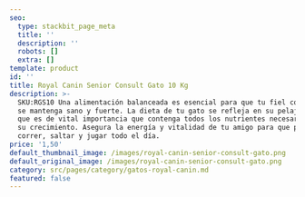 ```yaml
---
seo:
  type: stackbit_page_meta
  title: ''
  description: ''
  robots: []
  extra: []
template: product
id: ''
title: Royal Canin Senior Consult Gato 10 Kg
description: >-
  SKU:RGS10 Una alimentación balanceada es esencial para que tu fiel compañero
  se mantenga sano y fuerte. La dieta de tu gato se refleja en su pelaje, por lo
  que es de vital importancia que contenga todos los nutrientes necesarios para
  su crecimiento. Asegura la energía y vitalidad de tu amigo para que pueda
  correr, saltar y jugar todo el día.
price: '1,50'
default_thumbnail_image: /images/royal-canin-senior-consult-gato.png
default_original_image: /images/royal-canin-senior-consult-gato.png
category: src/pages/category/gatos-royal-canin.md
featured: false
---
```


